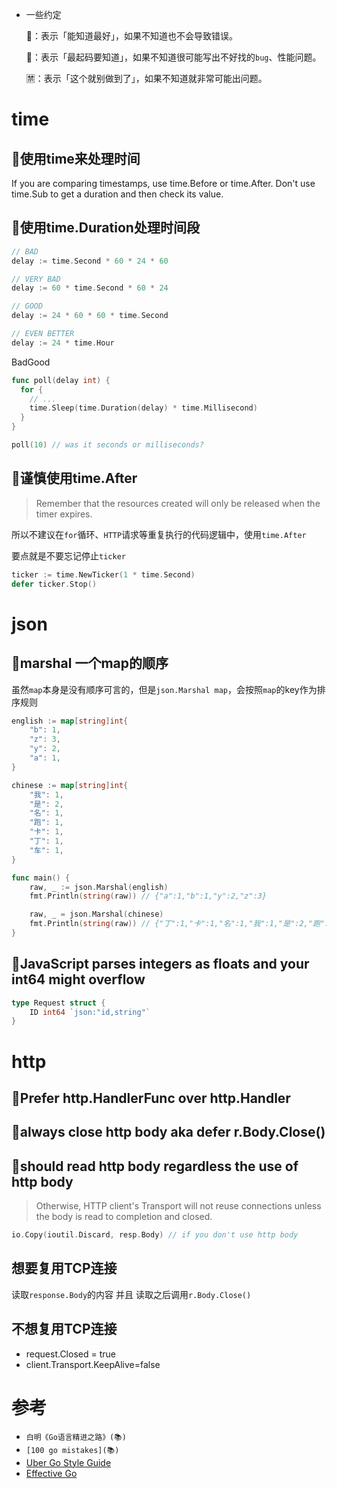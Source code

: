 
* 一些约定

  🌵：表示「能知道最好」，如果不知道也不会导致错误。

  🚩：表示「最起码要知道」，如果不知道很可能写出不好找的`bug`、性能问题。

  🈲：表示「这个就别做到了」，如果不知道就非常可能出问题。


# time
## 🌵使用time来处理时间

If you are comparing timestamps, use time.Before or time.After. Don't use time.Sub to get a duration and then check its value.

## 🌵使用time.Duration处理时间段
```go
// BAD
delay := time.Second * 60 * 24 * 60

// VERY BAD
delay := 60 * time.Second * 60 * 24

// GOOD
delay := 24 * 60 * 60 * time.Second

// EVEN BETTER
delay := 24 * time.Hour
```

<thead><tr><th>Bad</th><th>Good</th></tr></thead>
<tbody>
<tr><td>

```go
func poll(delay int) {
  for {
    // ...
    time.Sleep(time.Duration(delay) * time.Millisecond)
  }
}

poll(10) // was it seconds or milliseconds?
```

</td><td>

## 🌵谨慎使用time.After
> Remember that the resources created will only be released when the timer expires.

所以不建议在`for`循环、`HTTP`请求等重复执行的代码逻辑中，使用`time.After`

要点就是不要忘记停止`ticker`
```go
ticker := time.NewTicker(1 * time.Second)
defer ticker.Stop()
```

# json

## 🌵marshal 一个map的顺序
虽然`map`本身是没有顺序可言的，但是`json.Marshal map`，会按照`map`的key作为排序规则
```go
english := map[string]int{
	"b": 1,
	"z": 3,
	"y": 2,
	"a": 1,
}

chinese := map[string]int{
	"我": 1,
	"是": 2,
	"名": 1,
	"跑": 1,
	"卡": 1,
	"丁": 1,
	"车": 1,
}

func main() {
	raw, _ := json.Marshal(english)
	fmt.Println(string(raw)) // {"a":1,"b":1,"y":2,"z":3}

	raw, _ = json.Marshal(chinese)
	fmt.Println(string(raw)) // {"丁":1,"卡":1,"名":1,"我":1,"是":2,"跑":1}
}
```

## 🌵JavaScript parses integers as floats and your int64 might overflow
```go
type Request struct {
	ID int64 `json:"id,string"`
}
```

# http
## 🌵Prefer http.HandlerFunc over http.Handler

## 🚩always close http body aka defer r.Body.Close()

## 🚩should read http body regardless the use of http body
> Otherwise, HTTP client's Transport will not reuse connections unless the body is read to completion and closed.
```go
io.Copy(ioutil.Discard, resp.Body) // if you don't use http body
```

## 想要复用TCP连接
读取`response.Body`的内容 并且 读取之后调用`r.Body.Close()`

## 不想复用TCP连接
* request.Closed = true
* client.Transport.KeepAlive=false


# 参考
* `白明《Go语言精进之路》(📚)`
* `[100 go mistakes](📚)`
* [Uber Go Style Guide](https://github.com/uber-go/guide/blob/master/style.md)
* [Effective Go](https://go.dev/doc/effective_go)
